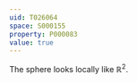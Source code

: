 ```yaml
---
uid: T026064
space: S000155
property: P000083
value: true
---
```


The sphere looks locally like $\mathbb R^2$.

